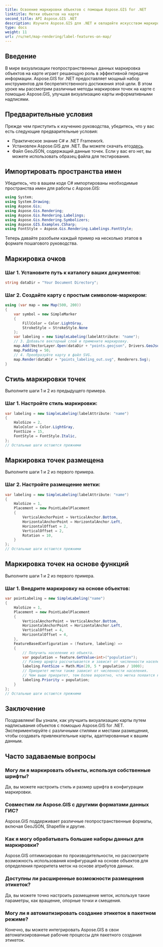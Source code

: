 ```yaml
---
title: Освоение маркировки объектов с помощью Aspose.GIS for .NET
linktitle: Метки объектов на карте
second_title: API Aspose.GIS .NET
description: Изучите Aspose.GIS для .NET и овладейте искусством маркировки объектов на картах. Улучшите свои геопространственные визуализации без особых усилий. #Aspose #ГИС
type: docs
weight: 11
url: /ru/net/map-rendering/label-features-on-map/
---
```

## Введение
В мире визуализации геопространственных данных маркировка объектов на карте играет решающую роль в эффективной передаче информации. Aspose.GIS for .NET предоставляет мощный набор инструментов для беспрепятственного достижения этой цели. В этом уроке мы рассмотрим различные методы маркировки точек на карте с помощью Aspose.GIS, улучшая визуализацию карты информативными надписями.
## Предварительные условия
Прежде чем приступить к изучению руководства, убедитесь, что у вас есть следующие предварительные условия:
- Практическое знание C# и .NET Framework.
-  Установлен Aspose.GIS для .NET. Вы можете скачать его[здесь](https://releases.aspose.com/gis/net/).
- Файл GeoJSON, содержащий данные точек. Если у вас его нет, вы можете использовать образец файла для тестирования.
## Импортировать пространства имен
Убедитесь, что в вашем коде C# импортированы необходимые пространства имен для работы с Aspose.GIS:
```csharp
using System;
using System.Drawing;
using Aspose.Gis;
using Aspose.Gis.Rendering;
using Aspose.Gis.Rendering.Labelings;
using Aspose.Gis.Rendering.Symbolizers;
using Aspose.GIS.Examples.CSharp;
using FontStyle = Aspose.Gis.Rendering.Labelings.FontStyle;
```
Теперь давайте разобьем каждый пример на несколько этапов в формате пошагового руководства.
##  Маркировка очков

### Шаг 1. Установите путь к каталогу ваших документов:
```csharp
string dataDir = "Your Document Directory";
```
### Шаг 2. Создайте карту с простым символом-маркером:
```csharp
using (var map = new Map(500, 200))
{
    var symbol = new SimpleMarker
    {
        FillColor = Color.LightGray,
        StrokeStyle = StrokeStyle.None
    };
    var labeling = new SimpleLabeling(labelAttribute: "name");
    // 3. Добавьте векторный слой и примените маркировку.
    map.Add(VectorLayer.Open(dataDir + "points.geojson", Drivers.GeoJson), symbol, labeling);
    map.Padding = 50;
    // 4. Преобразуйте карту в файл SVG.
    map.Render(dataDir + "points_labeling_out.svg", Renderers.Svg);
}
```
## Стиль маркировки точек

Выполните шаги 1 и 2 из предыдущего примера.

### Шаг 1. Настройте стиль маркировки:
```csharp
var labeling = new SimpleLabeling(labelAttribute: "name")
{
    HaloSize = 2,
    HaloColor = Color.LightGray,
    FontSize = 15,
    FontStyle = FontStyle.Italic,
};
// Остальные шаги остаются прежними
```
## Маркировка точек размещена

Выполните шаги 1 и 2 из первого примера.
### Шаг 2. Настройте размещение метки:
```csharp
var labeling = new SimpleLabeling(labelAttribute: "name")
{
    HaloSize = 1,
    Placement = new PointLabelPlacement
    {
        VerticalAnchorPoint = VerticalAnchor.Bottom,
        HorizontalAnchorPoint = HorizontalAnchor.Left,
        HorizontalOffset = 2,
        VerticalOffset = 2,
        Rotation = 10,
    }
};
// Остальные шаги остаются прежними
```
## Маркировка точек на основе функций

Выполните шаги 1 и 2 из первого примера.

### Шаг 1. Внедрите маркировку на основе объектов:
```csharp
var pointLabeling = new SimpleLabeling("name")
{
    HaloSize = 1,
    Placement = new PointLabelPlacement
    {
        VerticalAnchorPoint = VerticalAnchor.Bottom,
        HorizontalAnchorPoint = HorizontalAnchor.Left,
        VerticalOffset = 4,
        HorizontalOffset = 4,
    },
    FeatureBasedConfiguration = (feature, labeling) =>
    {
        // Получить население из объекта.
        var population = feature.GetValue<int>("population");
        // Размер шрифта рассчитывается и зависит от численности населения.
        labeling.FontSize = Math.Min(20, 5 * population / 1000);
        // Приоритет метки также зависит от численности населения.
        // Чем выше приоритет, тем более вероятно, что метка появится на выходном изображении.
        labeling.Priority = population;
    }
};
// Остальные шаги остаются прежними
```
## Заключение
Поздравляем! Вы узнали, как улучшить визуализацию карты путем надписывания объектов с помощью Aspose.GIS for .NET. Экспериментируйте с различными стилями и местами размещения, чтобы создавать привлекательные карты, адаптированные к вашим данным.
## Часто задаваемые вопросы
### Могу ли я маркировать объекты, используя собственные шрифты?
Да, вы можете настроить стиль и размер шрифта в конфигурации маркировки.
### Совместим ли Aspose.GIS с другими форматами данных ГИС?
Aspose.GIS поддерживает различные геопространственные форматы, включая GeoJSON, Shapefile и другие.
### Как я могу обрабатывать большие наборы данных для маркировки?
Aspose.GIS оптимизирован по производительности, но рассмотрите возможность использования конфигураций на основе объектов для определения приоритета меток на основе атрибутов данных.
### Доступны ли расширенные возможности размещения этикеток?
Да, вы можете точно настроить размещение меток, используя такие параметры, как вращение, опорные точки и смещения.
### Могу ли я автоматизировать создание этикеток в пакетном режиме?
Конечно, вы можете интегрировать Aspose.GIS в свои автоматизированные рабочие процессы для пакетного создания этикеток.